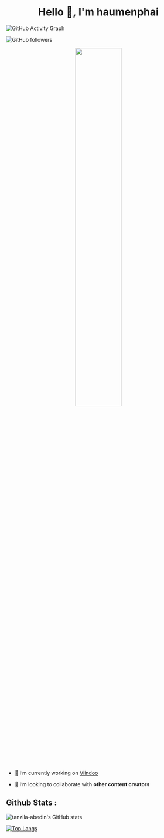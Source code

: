 <h1 align="center">Hello 👋, I'm haumenphai</h1>

![GitHub Activity Graph](https://activity-graph.herokuapp.com/graph?username=haumenphai)

![GitHub followers](https://img.shields.io/github/followers/haumenphai?logo=GitHub&style=for-the-badge)

<p align="center">
<img width='50%' align="center" src="https://www.excelptp.com/wp-content/themes/excelptp-cms-new/assets/images/accomodation/rocket.gif" width="130">
<br>
  
- 🔭 I’m currently working on [Viindoo](https://viindoo.com/)
  
- 👯 I’m looking to collaborate with **other content creators**

## Github Stats : 



![tanzila-abedin's GitHub stats](https://github-readme-stats.vercel.app/api?username=haumenphai&show_icons=true&theme=dracula)

[![Top Langs](https://github-readme-stats.vercel.app/api/top-langs/?username=haumenphai&theme=dracula)](https://github.com/haumenphai/github-readme-stats)
<br/>
